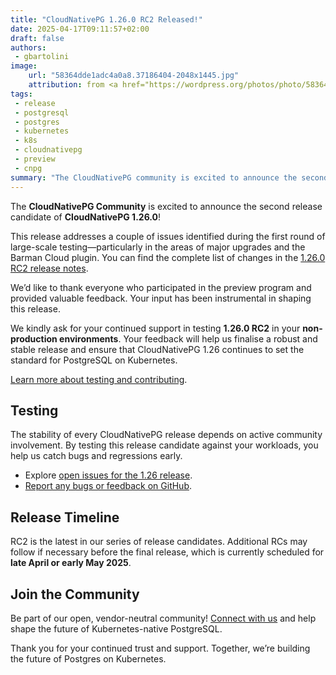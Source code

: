 ```yaml
---
title: "CloudNativePG 1.26.0 RC2 Released!"
date: 2025-04-17T09:11:57+02:00
draft: false
authors:
 - gbartolini
image:
    url: "58364dde1adc4a0a8.37186404-2048x1445.jpg"
    attribution: from <a href="https://wordpress.org/photos/photo/58364dde1a/">Saurabh</a>
tags:
 - release
 - postgresql
 - postgres
 - kubernetes
 - k8s
 - cloudnativepg
 - preview
 - cnpg
summary: "The CloudNativePG community is excited to announce the second release candidate of CloudNativePG 1.26! This version fixes a few issues in the major upgrade process as well as in the integration of volume snapshot recovery with WALs via plugin. Join us in testing these updates to shape the final release."
---
```


The **CloudNativePG Community** is excited to announce the second release
candidate of **CloudNativePG 1.26.0**!

This release addresses a couple of issues identified during the first round of
large-scale testing—particularly in the areas of major upgrades and the Barman
Cloud plugin. You can find the complete list of changes in the
[1.26.0 RC2 release notes](https://cloudnative-pg.io/documentation/preview/release_notes/v1.26/).

We’d like to thank everyone who participated in the preview program and
provided valuable feedback. Your input has been instrumental in shaping this
release.

We kindly ask for your continued support in testing **1.26.0 RC2** in your
**non-production environments**. Your feedback will help us finalise a robust
and stable release and ensure that CloudNativePG 1.26 continues to set the
standard for PostgreSQL on Kubernetes.

[Learn more about testing and contributing](https://cloudnative-pg.io/documentation/preview).

## Testing

The stability of every CloudNativePG release depends on active community
involvement. By testing this release candidate against your workloads, you help
us catch bugs and regressions early.

- Explore [open issues for the 1.26 release](https://github.com/cloudnative-pg/cloudnative-pg/milestone/25).
- [Report any bugs or feedback on GitHub](https://github.com/cloudnative-pg/cloudnative-pg/issues/new/choose).

## Release Timeline

RC2 is the latest in our series of release candidates. Additional RCs may
follow if necessary before the final release, which is currently scheduled for
**late April or early May 2025**.

## Join the Community

Be part of our open, vendor-neutral community!
[Connect with us](https://github.com/cloudnative-pg/cloudnative-pg?tab=readme-ov-file#communications)
and help shape the future of Kubernetes-native PostgreSQL.

Thank you for your continued trust and support.
Together, we’re building the future of Postgres on Kubernetes.

<!--
# About CloudNativePG

[CloudNativePG](https://cloudnative-pg.io) is an open-source Kubernetes
Operator specifically designed for PostgreSQL workloads. It manages the entire
lifecycle of a PostgreSQL cluster, including bootstrapping, configuration, high
availability, connection routing, and comprehensive backup and disaster
recovery mechanisms. By leveraging PostgreSQL's native streaming replication,
CloudNativePG efficiently distributes data across pods, nodes, and zones using
standard Kubernetes patterns, enabling seamless scaling of replicas in a
Kubernetes-native manner. Originally developed and supported by
[EDB](https://www.enterprisedb.com/), CloudNativePG is a
[CNCF Sandbox project](https://www.cncf.io/projects/cloudnativepg/)
and the sole PostgreSQL operator in this category.

-->
<!--
Tweet
🚀 Exciting news! CloudNativePG 1.26.0 RC2 is here! Help us test exciting new features like major in-place upgrades, startup and readiness probes for replicas, and declarative extensions management.

LINK

#CloudNativePG #PostgreSQL #Kubernetes #OpenSource

--->
<!--
LinkedIn
🚀 CloudNativePG 1.26.0 RC2 is Here! 🚀

We’re excited to announce the release of the second release candidate for CloudNativePG 1.26.0! 🎉

This milestone helps us test and refine key new features coming in the final release:

🔹 Declarative Offline In-Place Major Upgrades of PostgreSQL
🔹 Improved Startup and Readiness Probes for replicas
🔹 Declarative Management of Extensions and Schemas

We’re calling on the community to try out this preview version in non-production environments and share your feedback. Your input is crucial to ensuring a robust and reliable release!

LINK

Let’s build the future of PostgreSQL on Kubernetes—together.

Follow us for updates and join our community to get involved!

#CloudNativePG #PostgreSQL #Kubernetes #OpenSource #RC2 #CloudNative #DataOps #ReleaseCandidate
-->
